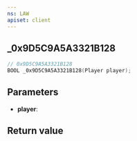 ```yaml
---
ns: LAW
apiset: client
---
```

## _0x9D5C9A5A3321B128

```c
// 0x9D5C9A5A3321B128
BOOL _0x9D5C9A5A3321B128(Player player);
```


## Parameters
* **player**:

## Return value